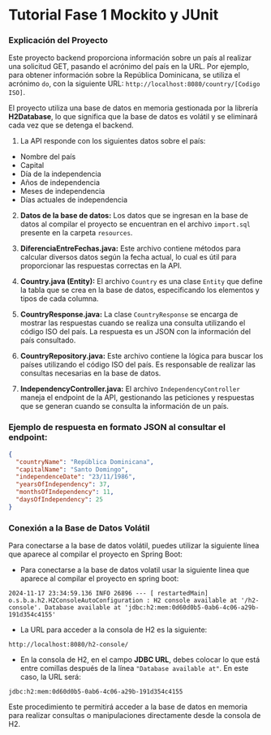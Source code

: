 # Tutorial Fase 1 Mockito y JUnit

### Explicación del Proyecto

Este proyecto backend proporciona información sobre un país al realizar una solicitud GET, pasando el acrónimo del país en la URL. Por ejemplo, para obtener información sobre la República Dominicana, se utiliza el acrónimo `do`, con la siguiente URL: `http://localhost:8080/country/[Codigo ISO]`. 

El proyecto utiliza una base de datos en memoria gestionada por la librería **H2Database**, lo que significa que la base de datos es volátil y se eliminará cada vez que se detenga el backend.

1. La API responde con los siguientes datos sobre el país:

- Nombre del país
- Capital
- Día de la independencia
- Años de independencia
- Meses de independencia
- Días actuales de independencia

2. **Datos de la base de datos:**
   Los datos que se ingresan en la base de datos al compilar el proyecto se encuentran en el archivo `import.sql` presente en la carpeta `resources`.

3. **DiferenciaEntreFechas.java:**
   Este archivo contiene métodos para calcular diversos datos según la fecha actual, lo cual es útil para proporcionar las respuestas correctas en la API.

4. **Country.java (Entity):**
   El archivo `Country` es una clase `Entity` que define la tabla que se crea en la base de datos, especificando los elementos y tipos de cada columna.

5. **CountryResponse.java:**
   La clase `CountryResponse` se encarga de mostrar las respuestas cuando se realiza una consulta utilizando el código ISO del país. La respuesta es un JSON con la información del país consultado.

6. **CountryRepository.java:**
   Este archivo contiene la lógica para buscar los países utilizando el código ISO del país. Es responsable de realizar las consultas necesarias en la base de datos.

7. **IndependencyController.java:**
   El archivo `IndependencyController` maneja el endpoint de la API, gestionando las peticiones y respuestas que se generan cuando se consulta la información de un país.


### Ejemplo de respuesta en formato JSON al consultar el endpoint:

```json
{
  "countryName": "República Dominicana",
  "capitalName": "Santo Domingo",
  "independenceDate": "23/11/1986",
  "yearsOfIndependency": 37,
  "monthsOfIndependency": 11,
  "daysOfIndependency": 25
}
```
### Conexión a la Base de Datos Volátil

Para conectarse a la base de datos volátil, puedes utilizar la siguiente línea que aparece al compilar el proyecto en Spring Boot:

- Para conectarse a la base de datos volatil usar la siguiente linea que aparece al compilar el proyecto en spring boot:

```
2024-11-17 23:34:59.136 INFO 26896 --- [ restartedMain] o.s.b.a.h2.H2ConsoleAutoConfiguration : H2 console available at '/h2-console'. Database available at 'jdbc:h2:mem:0d60d0b5-0ab6-4c06-a29b-191d354c4155'
```

- La URL para acceder a la consola de H2 es la siguiente:
```
http://localhost:8080/h2-console/
```
- En la consola de H2, en el campo **JDBC URL**, debes colocar lo que está entre comillas después de la línea `"Database available at"`. En este caso, la URL será:

```
jdbc:h2:mem:0d60d0b5-0ab6-4c06-a29b-191d354c4155
```
Este procedimiento te permitirá acceder a la base de datos en memoria para realizar consultas o manipulaciones directamente desde la consola de H2.
